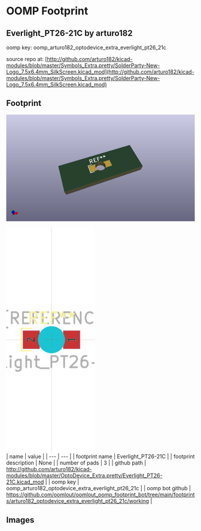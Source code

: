 # OOMP Footprint  
## Everlight_PT26-21C  by arturo182  
  
oomp key: oomp_arturo182_optodevice_extra_everlight_pt26_21c  
  
source repo at: [http://github.com/arturo182/kicad-modules/blob/master/Symbols_Extra.pretty/SolderParty-New-Logo_7.5x6.4mm_SilkScreen.kicad_mod](http://github.com/arturo182/kicad-modules/blob/master/Symbols_Extra.pretty/SolderParty-New-Logo_7.5x6.4mm_SilkScreen.kicad_mod)  
## Footprint  
  
[![working_kicad_pcb_3d.png](working_kicad_pcb_3d_600.png)](working_kicad_pcb_3d.png)  
  
[![working.png](working_600.png)](working.png)  
| name | value | 
| --- | --- | 
| footprint name | Everlight_PT26-21C | 
| footprint description | None | 
| number of pads | 3 | 
| github path | http://github.com/arturo182/kicad-modules/blob/master/OptoDevice_Extra.pretty/Everlight_PT26-21C.kicad_mod | 
| oomp key | oomp_arturo182_optodevice_extra_everlight_pt26_21c | 
| oomp bot github | https://github.com/oomlout/oomlout_oomp_footprint_bot/tree/main/footprints/arturo182_optodevice_extra_everlight_pt26_21c/working | 
## Images  
